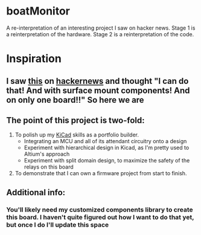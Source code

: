 # boatMonitor
A re-interpretation of an interesting project I saw on hacker news. Stage 1 is a reinterpretation of the hardware. Stage 2 is a reinterpretation of the code.

# Inspiration

## I saw [this](https://l-36.com/DIY-boat-monitoring-system.php) on [hackernews](https://news.ycombinator.com/) and thought "I can do that! And with surface mount components! And on only one board!!" So here we are

## The point of this project is two-fold:
1. To polish up my [KiCad](https://www.kicad.org/) skills as a portfolio builder.
	* Integrating an MCU and all of its attendant circuitry onto a design
	* Experiment with hierarchical design in Kicad, as I'm pretty used to Altium's approach
	* Experiment with split domain design, to maximize the safety of the relays on this board
2. To demonstrate that I can own a firmware project from start to finish.

## Additional info:
### You'll likely need my customized components library to create this board. I haven't quite figured out how I want to do that yet, but once I do I'll update this space
